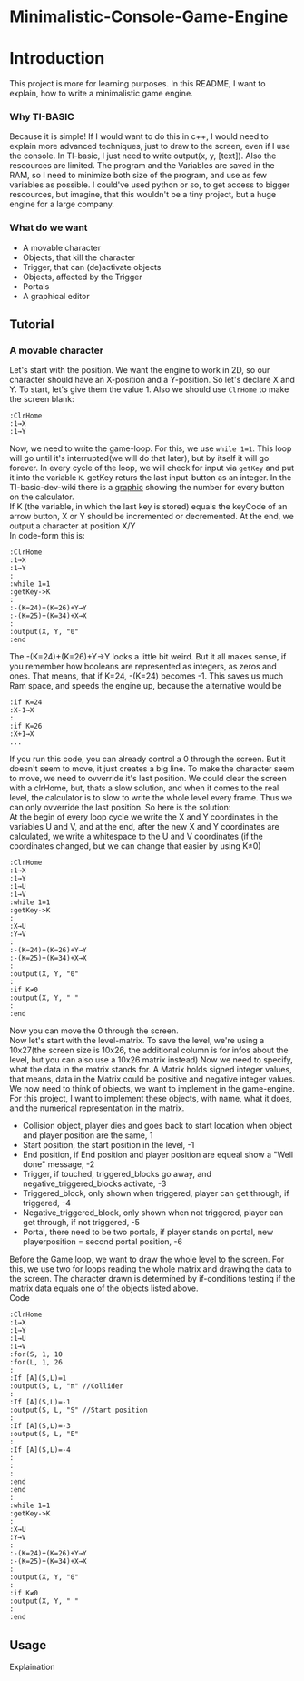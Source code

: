 # Minimalistic-Console-Game-Engine
# Introduction
This project is more for learning purposes. 
In this README, I want to explain, how to write a minimalistic game engine.

### Why TI-BASIC
Because it is simple!
If I would want to do this in c++, I would need to explain more advanced techniques, just to draw to the screen, even if I use the console. In TI-basic, I just need to write output(x, y, [text]). Also the rescources are limited. The program and the Variables are saved in the RAM, so I need to minimize both size of the program, and use as few variables as possible. I could've used python or so, to get access to bigger rescources, but imagine, that this wouldn't be a tiny project, but a huge engine for a large company.

### What do we want
- A movable character
- Objects, that kill the character
- Trigger, that can (de)activate objects
- Objects, affected by the Trigger
- Portals
- A graphical editor

## Tutorial

### A movable character
Let's start with the position. We want the engine to work in 2D, so our character should have an X-position and a Y-position. So let's declare X and Y. To start, let's give them the value 1. Also we should use ```ClrHome``` to make the screen blank:
```
:ClrHome
:1→X  
:1→Y
```
Now, we need to write the game-loop. For this, we use ```while 1=1```. This loop will go until it's interrupted(we will do that later), but by itself it will go forever. In every cycle of the loop, we will check for input via ```getKey``` and put it into the variable ```K```.
getKey returs the last input-button as an integer. In the TI-basic-dev-wiki there is a [graphic](http://tibasicdev.wdfiles.com/local--files/userinput/getkey.png) showing the number for every button on the calculator.  
If K (the variable, in which the last key is stored) equals the keyCode of an arrow button, X or Y should be incremented or decremented.
At the end, we output a character at position X/Y  
In code-form this is:  

    :ClrHome
    :1→X  
    :1→Y
    :
    :while 1=1
    :getKey->K
    :
    :­-(K=24)+(K=26)+Y→Y
    :­-(K=25)+(K=34)+X→X
    :
    :output(X, Y, "0"
    :end

The -(K=24)+(K=26)+Y→Y looks a little bit weird. But it all makes sense, if you remember how booleans are represented as integers, as zeros and ones. That means, that if K=24, -(K=24) becomes -1. This saves us much Ram space, and speeds the engine up, because the alternative would be  
  
    :if K=24  
    :X-1→X  
    :  
    :if K=26  
    :X+1→X  
    ...
If you run this code, you can already control a 0 through the screen. But it doesn't seem to move, it just creates a big line. To make the character seem to move, we need to ovverride it's last position. We could clear the screen with a clrHome, but, thats a slow solution, and when it comes to the real level, the calculator is to slow to write the whole level every frame. Thus we can only ovverride the last position. So here is the solution:  
At the begin of every loop cycle we write the X and Y coordinates in the variables U and V, and at the end, after the new X and Y coordinates are calculated, we write a whitespace to the U and V coordinates
(if the coordinates changed, but we can change that easier by using K≠0)

    :ClrHome
    :1→X  
    :1→Y
    :1→U
    :1→V
    :while 1=1
    :getKey->K
    :
    :X→U
    :Y→V
    :
    :­-(K=24)+(K=26)+Y→Y
    :­-(K=25)+(K=34)+X→X
    :
    :output(X, Y, "0"
    :
    :if K≠0
    :output(X, Y, " "
    :
    :end
Now you can move the 0 through the screen.  
Now let's start with the level-matrix.
To save the level, we're using a 10x27(the screen size is 10x26, the additional column is for infos about the level, but you can also use a 10x26 matrix instead)
Now we need to specify, what the data in the matrix stands for. A Matrix holds signed integer values, that means, data in the Matrix could be positive and negative integer values.  
We now need to think of objects, we want to implement in the game-engine.
For this project, I want to implement these objects, with name, what it does, and the numerical representation in the matrix.
- Collision object, player dies and goes back to start location when object and player position are the same, 1
- Start position, the start position in the level, -1
- End position, if End position and player position are equeal show a "Well done" message, -2
- Trigger, if touched, triggered_blocks go away, and negative_triggered_blocks activate, -3
- Triggered_block, only shown when triggered, player can get through, if triggered, -4
- Negative_triggered_block, only shown when not triggered, player can get through, if not triggered, -5
- Portal, there need to be two portals, if player stands on portal, new playerposition = second portal position, -6

Before the Game loop, we want to draw the whole level to the screen. For this, we use two for loops reading the whole matrix and drawing the data to the screen. The character drawn is determined by if-conditions testing if the matrix data equals one of the objects listed above.  
Code    
  
    :ClrHome  
    :1→X  
    :1→Y
    :1→U
    :1→V
    :for(S, 1, 10
    :for(L, 1, 26
    :
    :If [A](S,L)=1
    :output(S, L, "π" //Collider
    :
    :If [A](S,L)=-1
    :output(S, L, "S" //Start position
    :
    :If [A](S,L)=-3
    :output(S, L, "E"
    :
    :If [A](S,L)=-4
    :
    :
    :
    :end
    :end
    :
    :while 1=1
    :getKey->K
    :
    :X→U
    :Y→V
    :
    :­-(K=24)+(K=26)+Y→Y
    :­-(K=25)+(K=34)+X→X
    :
    :output(X, Y, "0"
    :
    :if K≠0
    :output(X, Y, " "
    :
    :end




## Usage
Explaination



